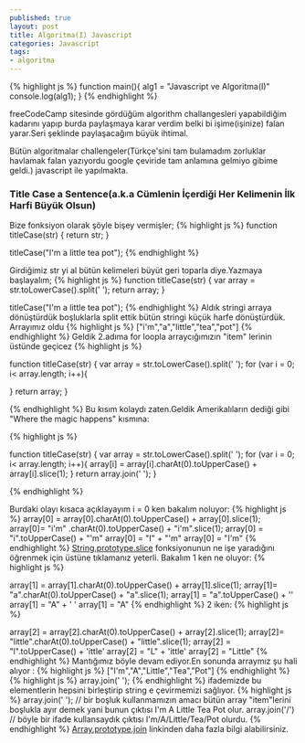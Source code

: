 ```yaml
---
published: true
layout: post
title: Algoritma(I) Javascript
categories: Javascript
tags: 
- algoritma
---
```

{% highlight js %}
function main(){
  alg1 = "Javascript ve Algoritma(I)"
  console.log(alg1);
}
{% endhighlight %}

freeCodeCamp sitesinde gördüğüm algorithm challangesleri yapabildiğim kadarını yapıp burda paylaşmaya karar verdim belki bi işime(işinize) falan yarar.Seri şeklinde paylaşacağım büyük ihtimal.

Bütün algoritmalar challengeler(Türkçe'sini tam bulamadım zorluklar havlamak falan yazıyordu google çeviride tam anlamına gelmiyo gibime geldi.) javascript ile yapılmakta. 

### Title Case a Sentence(a.k.a Cümlenin İçerdiği Her Kelimenin İlk Harfi Büyük Olsun)

Bize fonksiyon olarak şöyle bişey vermişler;
{% highlight js %}
function titleCase(str) {
  return str;
}

titleCase("I'm a little tea pot");
{% endhighlight %}

Girdiğimiz str yi al bütün kelimeleri büyüt geri toparla diye.Yazmaya başlayalım;
{% highlight js %}
function titleCase(str) {
 var array = str.toLowerCase().split(' '); 
 return array;
}

titleCase("I'm a little tea pot");
{% endhighlight %}
Aldık stringi arraya dönüştürdük boşluklarla split ettik bütün stringi küçük harfe dönüştürdük. Arrayımız oldu 
{% highlight js %}
["i'm","a","little","tea","pot"]
{% endhighlight %}
Geldik 2.adıma for loopla arraycığımızın "item" lerinin üstünde geçicez
{% highlight js %}

function titleCase(str) {
 var array = str.toLowerCase().split(' '); 
  for (var i = 0; i< array.length; i++){
  
  }
 return array;
}

{% endhighlight %}
Bu kısım kolaydı zaten.Geldik Amerikalıların dediği gibi "Where the magic happens" kısmına:

{% highlight js %}

function titleCase(str) {
 var array = str.toLowerCase().split(' '); 
  for (var i = 0; i< array.length; i++){
   array[i] = array[i].charAt(0).toUpperCase() + array[i].slice(1); 
  }
 return array.join(' ');
}

{% endhighlight %}

Burdaki olayı kısaca açıklayayım i = 0 ken bakalım noluyor:
{% highlight js %}
array[0] = array[0].charAt(0).toUpperCase() + array[0].slice(1);
array[0]=  "i\'m" .charAt(0).toUpperCase() + "i\'m".slice(1);
array[0] = "i".toUpperCase() + "\'m"
array[0] = "I" + "\'m"
array[0] = "I\'m"
{% endhighlight %}
[String.prototype.slice](https://developer.mozilla.org/en-US/docs/Web/JavaScript/Reference/Global_Objects/String/slice "String.prototype.slice") fonksiyonunun ne işe yaradığını öğrenmek için üstüne tıklamanız yeterli.
Bakalım 1 ken ne oluyor:
{% highlight js %}

array[1] = array[1].charAt(0).toUpperCase() + array[1].slice(1);
array[1]=  "a".charAt(0).toUpperCase() + "a".slice(1);
array[1] = "a".toUpperCase() + ''
array[1] = "A" + ' '
array[1] = "A"
{% endhighlight %}
2 iken:
{% highlight js %}

array[2] = array[2].charAt(0).toUpperCase() + array[2].slice(1);
array[2]=  "little".charAt(0).toUpperCase() + "little".slice(1);
array[2] = "l".toUpperCase() + 'ittle'
array[2] = "L" + 'ittle'
array[2] = "Little"
{% endhighlight %}
Mantığımız böyle devam ediyor.En sonunda arraymız şu hali alıyor :
{% highlight js %}
["I'm","A","Little","Tea","Pot"]
{% endhighlight %}
{% highlight js %}
array.join(' ');
{% endhighlight %}
ifademizde bu elementlerin hepsini birleştirip string e çevirmemizi sağlıyor.
{% highlight js %}
array.join(' '); // bir boşluk kullanmamızın amacı bütün array "item"lerini boşlukla ayır demek yani bunun çıktısı I'm A Little Tea Pot olur.
array.join('/') // böyle bir ifade kullansaydık çıktısı I'm/A/Little/Tea/Pot olurdu.
{% endhighlight %}
[Array.prototype.join](https://developer.mozilla.org/en-US/docs/Web/JavaScript/Reference/Global_Objects/Array/join "Array.prototype.join") linkinden daha fazla bilgi alabilirsiniz.
